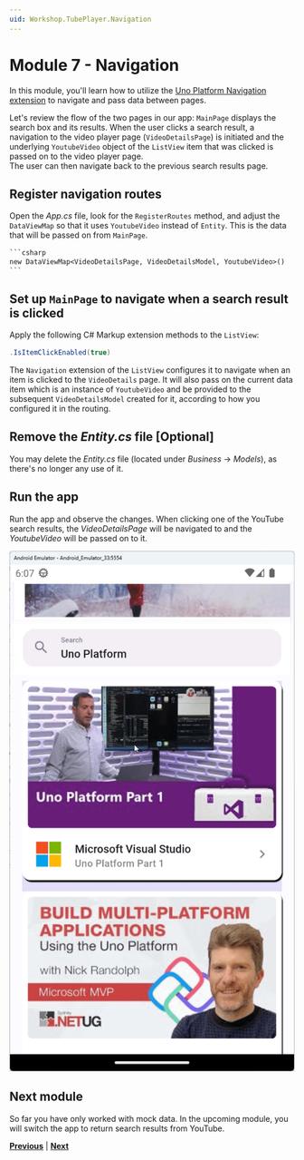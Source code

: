 ```yaml
---
uid: Workshop.TubePlayer.Navigation
---
```


# Module 7 - Navigation

In this module, you'll learn how to utilize the [Uno Platform Navigation extension](xref:Overview.Navigation) to navigate and pass data between pages.  

Let's review the flow of the two pages in our app: `MainPage` displays the search box and its results. When the user clicks a search result, a navigation to the video player page (`VideoDetailsPage`) is initiated and the underlying `YoutubeVideo` object of the `ListView` item that was clicked is passed on to the video player page.  
The user can then navigate back to the previous search results page.

## Register navigation routes

Open the *App.cs* file, look for the `RegisterRoutes` method, and adjust the `DataViewMap` so that it uses `YoutubeVideo` instead of `Entity`. This is the data that will be passed on from `MainPage`.

    ```csharp
    new DataViewMap<VideoDetailsPage, VideoDetailsModel, YoutubeVideo>()
    ```

## Set up `MainPage` to navigate when a search result is clicked

Apply the following C# Markup extension methods to the `ListView`:

```csharp
.IsItemClickEnabled(true)
```
    
The `Navigation` extension of the `ListView` configures it to navigate when an item is clicked to the `VideoDetails` page. It will also pass on the current data item which is an instance of `YoutubeVideo` and be provided to the subsequent `VideoDetailsModel` created for it, according to how you configured it in the routing.  

## Remove the *Entity.cs* file [Optional]

You may delete the *Entity.cs* file (located under *Business* → *Models*), as there's no longer any use of it.

## Run the app

Run the app and observe the changes. When clicking one of the YouTube search results, the *VideoDetailsPage* will be navigated to and the *YoutubeVideo* will be passed on to it.

![Navigation working in the TubePlayer app](ui-output-navigation.gif)

## Next module

So far you have only worked with mock data. In the upcoming module, you will switch the app to return search results from YouTube.

**[Previous](xref:Workshop.TubePlayer.ThemeOverrides "Theme overrides")** | **[Next](xref:Workshop.TubePlayer.ApiEndpoints "Add API endpoints")**